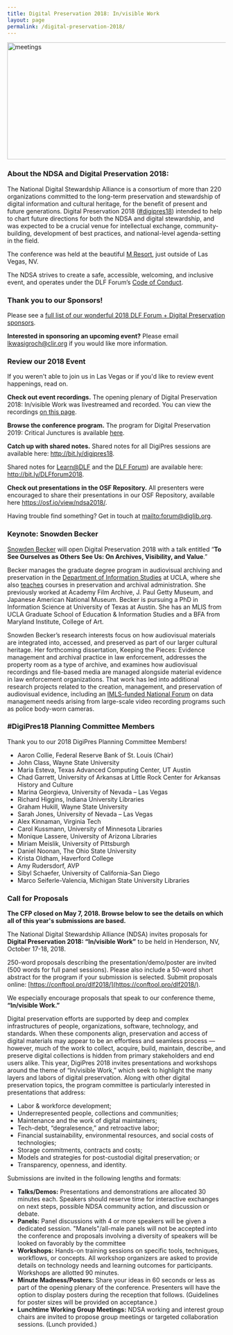 ```yaml
---
title: Digital Preservation 2018: In/visible Work
layout: page
permalink: /digital-preservation-2018/
---
```


<img alt="meetings" width="710" height="270" src='{{ "/images/NDSA-DigitalPreservation-2018_FacebookHeader_Final.png" | prepend: site.baseurl }}'>

### About the NDSA and Digital Preservation 2018:

The National Digital Stewardship Alliance is a consortium of more than 220 organizations committed to the long-term preservation and stewardship of digital information and cultural heritage, for the benefit of present and future generations. Digital Preservation 2018 ([#digipres18](https://twitter.com/search?q=%23digipres18&src=typd)) intended to help to chart future directions for both the NDSA and digital stewardship, and was expected to be a crucial venue for intellectual exchange, community-building, development of best practices, and national-level agenda-setting in the field.

The conference was held at the beautiful [M Resort](http://www.themresort.com/), just outside of Las Vegas, NV. 

The NDSA strives to create a safe, accessible, welcoming, and inclusive event, and operates under the DLF Forum’s [Code of Conduct](https://www.diglib.org/code).

### Thank you to our Sponsors!

Please see a [full list of our wonderful 2018 DLF Forum + Digital Preservation sponsors](https://ndsa.org/digital-preservation-2018-sponsors/). 

**Interested in sponsoring an upcoming event?** Please email [lkwasigroch@clir.org](mailto:lkwasigroch@clir.org) if you would like more information.

### **Review our 2018 Event**

If you weren't able to join us in Las Vegas or if you'd like to review event happenings, read on.

**Check out event recordings.** The opening plenary of Digital Preservation 2018: In/visible Work was livestreamed and recorded. You can view the recordings [on this page](https://forum2018.diglib.org/livestream-recordings/).

**Browse the conference program.** The program for Digital Preservation 2019: Critical Junctures is available [here](https://forum2019.diglib.org/schedule/).

**Catch up with shared notes.** Shared notes for all DigiPres sessions are available here: <http://bit.ly/digipres18>. 

Shared notes for [Learn@DLF](https://forum2018.diglib.org/learnatdlf/) and the [DLF Forum](https://forum2018.diglib.org/)) are available here: <http://bit.ly/DLFforum2018>.

**Check out presentations in the OSF Repository.** All presenters were encouraged to share their presentations in our OSF Repository, available here <https://osf.io/view/ndsa2018/>.

Having trouble find something? Get in touch at <mailto:forum@diglib.org>.

### Keynote: Snowden Becker
[Snowden Becker](https://snowdenbecker.com/) will open Digital Preservation 2018 with a talk entitled “**To See Ourselves as Others See Us: On Archives, Visibility, and Value**.”

Becker manages the graduate degree program in audiovisual archiving and preservation in the [Department of Information Studies](https://is.gseis.ucla.edu/programs/graduate-degree-programs/mlis-specializations) at UCLA, where she also [teaches](https://snowdenbecker.com/courses-and-syllabi/) courses in preservation and archival administration. She previously worked at Academy Film Archive, J. Paul Getty Museum, and Japanese American National Museum. Becker is pursuing a PhD in Information Science at University of Texas at Austin. She has an MLIS from UCLA Graduate School of Education & Information Studies and a BFA from Maryland Institute, College of Art.

Snowden Becker’s research interests focus on how audiovisual materials are integrated into, accessed, and preserved as part of our larger cultural heritage. Her forthcoming dissertation, Keeping the Pieces: Evidence management and archival practice in law enforcement, addresses the property room as a type of archive, and examines how audiovisual recordings and file-based media are managed alongside material evidence in law enforcement organizations. That work has led into additional research projects related to the creation, management, and preservation of audiovisual evidence, including an [IMLS-funded National Forum](https://www.imls.gov/grants/awarded/re-43-16-0053-16) on data management needs arising from large-scale video recording programs such as police body-worn cameras.


### #DigiPres18 Planning Committee Members

Thank you to our 2018 DigiPres Planning Committee Members!

- Aaron Collie, Federal Reserve Bank of St. Louis (Chair)
- John Class, Wayne State University
- Maria Esteva, Texas Advanced Computing Center, UT Austin
- Chad Garrett, University of Arkansas at Little Rock Center for Arkansas History and Culture
- Marina Georgieva, University of Nevada – Las Vegas
- Richard Higgins, Indiana University Libraries
- Graham Hukill, Wayne State University
- Sarah Jones, University of Nevada – Las Vegas
- Alex Kinnaman, Virginia Tech
- Carol Kussmann, University of Minnesota Libraries
- Monique Lassere, University of Arizona Libraries
- Miriam Meislik, University of Pittsburgh
- Daniel Noonan, The Ohio State University
- Krista Oldham, Haverford College
- Amy Rudersdorf, AVP
- Sibyl Schaefer, University of California-San Diego
- Marco Seiferle-Valencia, Michigan State University Libraries

### Call for Proposals

**The CFP closed on May 7, 2018. Browse below to see the details on which all of this year's submissions are based.**

The National Digital Stewardship Alliance (NDSA) invites proposals for **Digital Preservation 2018: “In/visible Work”** to be held in Henderson, NV, October 17-18, 2018.

250-word proposals describing the presentation/demo/poster are invited (500 words for full panel sessions). Please also include a 50-word short abstract for the program if your submission is selected. Submit proposals online: [https://conftool.pro/dlf2018/](https://conftool.pro/dlf2018/).

We especially encourage proposals that speak to our conference theme, **“In/visible Work.”**

Digital preservation efforts are supported by deep and complex infrastructures of people, organizations, software, technology, and standards. When these components align, preservation and access of digital materials may appear to be an effortless and seamless process — however, much of the work to collect, acquire, build, maintain, describe, and preserve digital collections is hidden from primary stakeholders and end users alike. This year, DigiPres 2018 invites presentations and workshops around the theme of “In/visible Work,” which seek to highlight the many layers and labors of digital preservation. Along with other digital preservation topics, the program committee is particularly interested in presentations that address:
- Labor & workforce development;
- Underrepresented people, collections and communities;
- Maintenance and the work of digital maintainers;
- Tech-debt, “degralesence,” and retroactive labor;
- Financial sustainability, environmental resources, and social costs of technologies;
- Storage commitments, contracts and costs;
- Models and strategies for post-custodial digital preservation; or
- Transparency, openness, and identity.

Submissions are invited in the following lengths and formats:

- **Talks/Demos:** Presentations and demonstrations are allocated 30 minutes each. Speakers should reserve time for interactive exchanges on next steps, possible NDSA community action, and discussion or debate.
- **Panels:** Panel discussions with 4 or more speakers will be given a dedicated session. "Manels"/all-male panels will not be accepted into the conference and proposals involving a diversity of speakers will be looked on favorably by the committee
- **Workshops:** Hands-on training sessions on specific tools, techniques, workflows, or concepts. All workshop organizers are asked to provide details on technology needs and learning outcomes for participants. Workshops are allotted 90 minutes.
- **Minute Madness/Posters:** Share your ideas in 60 seconds or less as part of the opening plenary of the conference. Presenters will have the option to display posters during the reception that follows. (Guidelines for poster sizes will be provided on acceptance.)
- **Lunchtime Working Group Meetings:** NDSA working and interest group chairs are invited to propose group meetings or targeted collaboration sessions. (Lunch provided.)
